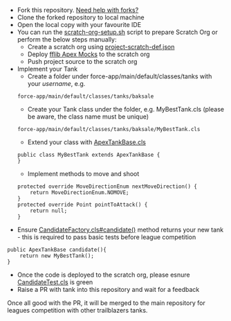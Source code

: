 - Fork this repository. [Need help with forks?](https://docs.github.com/en/get-started/quickstart/fork-a-repo)
- Clone the forked repository to local machine
- Open the local copy with your favourite IDE
- You can run the [scratch-org-setup.sh](scratch-org-setup.sh) script to prepare Scratch Org or perform the below steps manually:
    - Create a scratch org using [project-scratch-def.json](config/project-scratch-def.json)
    - Deploy [fflib Apex Mocks](https://github.com/apex-enterprise-patterns/fflib-apex-mocks) to the scratch org
    - Push project source to the scratch org
- Implement your Tank
    - Create a folder under force-app/main/default/classes/tanks with your _username_, e.g.
    ```
    force-app/main/default/classes/tanks/baksale
    ```
    - Create your Tank class under the folder, e.g. MyBestTank.cls (please be aware, the class name must be unique)
    ```
    force-app/main/default/classes/tanks/baksale/MyBestTank.cls
    ```
    - Extend your class with [ApexTankBase.cls](force-app/main/default/classes/core/model/ApexTankBase.cls)
    ```
    public class MyBestTank extends ApexTankBase {
    }
    ```
    - Implement methods to move and shoot
    ```
    protected override MoveDirectionEnum nextMoveDirection() {
        return MoveDirectionEnum.NOMOVE;
    }
    protected override Point pointToAttack() {
        return null;
    }
    ```
- Ensure [CandidateFactory.cls#candidate()](force-app/main/default/classes/competition/CandidateFactory.cls) method returns your new tank - this is required to pass basic tests before league competition
```
public ApexTankBase candidate(){
    return new MyBestTank();
}
```
- Once the code is deployed to the scratch org, please esnure [CandidateTest.cls](force-app/main/default/classes/competition/CandidateTest.cls) is green
- Raise a PR with tank into this repository and wait for a feedback
  
Once all good with the PR, it will be merged to the main repository for leagues competition with other trailblazers tanks.
